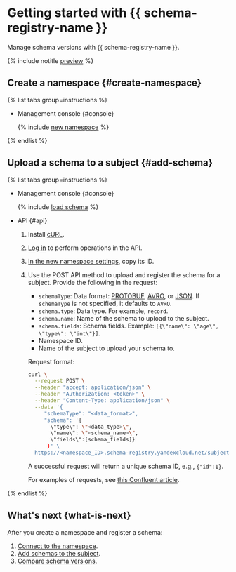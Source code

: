 # Getting started with {{ schema-registry-name }}

Manage schema versions with {{ schema-registry-name }}.

{% include notitle [preview](../../_includes/note-preview.md) %}


## Create a namespace {#create-namespace}

{% list tabs group=instructions %}

- Management console {#console}

  {% include [new namespace](../../_includes/metadata-hub/create-name-space.md) %}


{% endlist %}

## Upload a schema to a subject {#add-schema}

{% list tabs group=instructions %}

- Management console {#console}

  {% include [load schema](../../_includes/metadata-hub/add-subject.md) %}

- API {#api}

  
  1. Install [cURL](https://curl.haxx.se).
  1. [Log in](../api-ref/authentication.md) to perform operations in the API.
  1. [In the new namespace settings](../operations/update-name-space.md), copy its ID.
  1. Use the POST API method to upload and register the schema for a subject. Provide the following in the request: 
     
      * `schemaType`: Data format: [PROTOBUF](https://protobuf.dev/), [AVRO](https://avro.apache.org/), or [JSON](https://json-schema.org/). If `schemaType` is not specified, it defaults to `AVRO`.
      * `schema.type`: Data type. For example, `record`.
      * `schema.name`: Name of the schema to upload to the subject.
      * `schema.fields`: Schema fields. Example: `[{\"name\": \"age\", \"type\": \"int\"}]`.
      * Namespace ID.
      * Name of the subject to upload your schema to.

      Request format:

            
      ```bash
      curl \
        --request POST \
        --header "accept: application/json" \
        --header "Authorization: <token>" \
        --header "Content-Type: application/json" \
        --data '{
           "schemaType": "<data_format>",
           "schema": '{
             \"type\": \"<data_type>\", 
             \"name\": \"<schema_name>\", 
             \"fields\":[schema_fields]}
            }' \
        https://<namespace_ID>.schema-registry.yandexcloud.net/subjects/<subject_name>/versions
      ```

      A successful request will return a unique schema ID, e.g., `{"id":1}`.

      For examples of requests, see [this Confluent article](https://docs.confluent.io/platform/current/schema-registry/develop/api.html#post--subjects-(string-%20subject)-versions).

{% endlist %}

## What's next {what-is-next}

After you create a namespace and register a schema:
1. [Connect to the namespace](../operations/connect-to-namespace).
1. [Add schemas to the subject](../operations/add-schema.md).
1. [Compare schema versions](../operations/compare-schemas.md).
